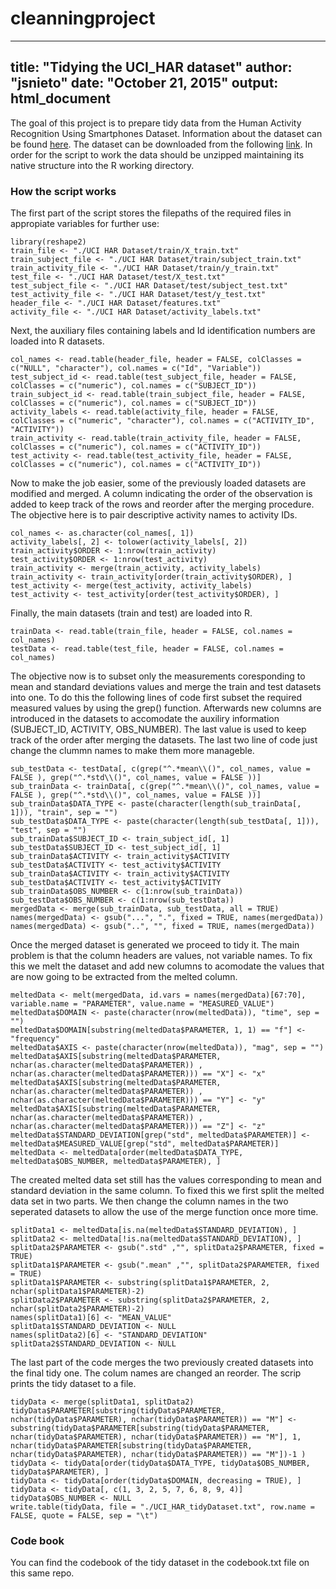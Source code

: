 # cleanningproject
---
title: "Tidying the UCI_HAR dataset"
author: "jsnieto"
date: "October 21, 2015"
output: html_document
---

The goal of this project is to prepare tidy data from the Human Activity Recognition Using Smartphones Dataset. Information about the dataset can be found [here](
http://archive.ics.uci.edu/ml/datasets/Human+Activity+Recognition+Using+Smartphones). The dataset can be downloaded from the following [link](https://d396qusza40orc.cloudfront.net/getdata%2Fprojectfiles%2FUCI%20HAR%20Dataset.zip). In order for the script to work the data should be unzipped maintaining its native structure into the R working directory.

### How the script works
The first part of the script stores the filepaths of the required files in appropiate variables for further use:


```{r}
library(reshape2)
train_file <- "./UCI HAR Dataset/train/X_train.txt"
train_subject_file <- "./UCI HAR Dataset/train/subject_train.txt"
train_activity_file <- "./UCI HAR Dataset/train/y_train.txt"
test_file <- "./UCI HAR Dataset/test/X_test.txt"
test_subject_file <- "./UCI HAR Dataset/test/subject_test.txt"
test_activity_file <- "./UCI HAR Dataset/test/y_test.txt"
header_file <- "./UCI HAR Dataset/features.txt"
activity_file <- "./UCI HAR Dataset/activity_labels.txt"
```
Next, the auxiliary files containing labels and Id identification numbers are loaded into R datasets.

```{r}
col_names <- read.table(header_file, header = FALSE, colClasses = c("NULL", "character"), col.names = c("Id", "Variable"))
test_subject_id <- read.table(test_subject_file, header = FALSE, colClasses = c("numeric"), col.names = c("SUBJECT_ID"))
train_subject_id <- read.table(train_subject_file, header = FALSE, colClasses = c("numeric"), col.names = c("SUBJECT_ID"))
activity_labels <- read.table(activity_file, header = FALSE, colClasses = c("numeric", "character"), col.names = c("ACTIVITY_ID", "ACTIVITY"))
train_activity <- read.table(train_activity_file, header = FALSE, colClasses = c("numeric"), col.names = c("ACTIVITY_ID"))
test_activity <- read.table(test_activity_file, header = FALSE, colClasses = c("numeric"), col.names = c("ACTIVITY_ID"))
```
Now to make the job easier, some of the previously loaded datasets are modified and merged. A column indicating the order of the observation is added to keep track of the rows and reorder after the merging procedure. The objective here is to pair descriptive activity names to activity IDs.

```{r}
col_names <- as.character(col_names[, 1])
activity_labels[, 2] <- tolower(activity_labels[, 2])
train_activity$ORDER <- 1:nrow(train_activity)
test_activity$ORDER <- 1:nrow(test_activity)
train_activity <- merge(train_activity, activity_labels)
train_activity <- train_activity[order(train_activity$ORDER), ]
test_activity <- merge(test_activity, activity_labels)
test_activity <- test_activity[order(test_activity$ORDER), ]
```

Finally, the main datasets (train and test) are loaded into R. 
```{r}
trainData <- read.table(train_file, header = FALSE, col.names = col_names)
testData <- read.table(test_file, header = FALSE, col.names = col_names)
```
The objective now is to subset only the measurements coresponding to mean and standard deviations values and merge the train and test datasets into one. To do this the following lines of code first subset the required measured values by using the grep() function. Afterwards new columns are introduced in the datasets to accomodate the auxiliry information (SUBJECT_ID, ACTIVITY, OBS_NUMBER). The last value is used to keep track of the order after merging the datasets. The last two line of code just change the clummn names to make them more manageble.
```{r}
sub_testData <- testData[, c(grep("^.*mean\\()", col_names, value = FALSE ), grep("^.*std\\()", col_names, value = FALSE ))]
sub_trainData <- trainData[, c(grep("^.*mean\\()", col_names, value = FALSE ), grep("^.*std\\()", col_names, value = FALSE ))]
sub_trainData$DATA_TYPE <- paste(character(length(sub_trainData[, 1])), "train", sep = "")
sub_testData$DATA_TYPE <- paste(character(length(sub_testData[, 1])), "test", sep = "")
sub_trainData$SUBJECT_ID <- train_subject_id[, 1]
sub_testData$SUBJECT_ID <- test_subject_id[, 1]
sub_trainData$ACTIVITY <- train_activity$ACTIVITY
sub_testData$ACTIVITY <- test_activity$ACTIVITY
sub_trainData$ACTIVITY <- train_activity$ACTIVITY
sub_testData$ACTIVITY <- test_activity$ACTIVITY
sub_trainData$OBS_NUMBER <- c(1:nrow(sub_trainData))
sub_testData$OBS_NUMBER <- c(1:nrow(sub_testData))
mergedData <- merge(sub_trainData, sub_testData, all = TRUE)
names(mergedData) <- gsub("...", ".", fixed = TRUE, names(mergedData))
names(mergedData) <- gsub("..", "", fixed = TRUE, names(mergedData))
```

Once the merged dataset is generated we proceed to tidy it. The main problem is that the column headers are values, not variable names. To fix this we melt the dataset and add new columns to acomodate the values that are now going to be extracted from the melted column.

```{r}
meltedData <- melt(mergedData, id.vars = names(mergedData)[67:70], variable.name = "PARAMETER", value.name = "MEASURED_VALUE")
meltedData$DOMAIN <- paste(character(nrow(meltedData)), "time", sep = "")
meltedData$DOMAIN[substring(meltedData$PARAMETER, 1, 1) == "f"] <- "frequency"
meltedData$AXIS <- paste(character(nrow(meltedData)), "mag", sep = "")
meltedData$AXIS[substring(meltedData$PARAMETER, nchar(as.character(meltedData$PARAMETER)) , nchar(as.character(meltedData$PARAMETER))) == "X"] <- "x"
meltedData$AXIS[substring(meltedData$PARAMETER, nchar(as.character(meltedData$PARAMETER)) , nchar(as.character(meltedData$PARAMETER))) == "Y"] <- "y"
meltedData$AXIS[substring(meltedData$PARAMETER, nchar(as.character(meltedData$PARAMETER)) , nchar(as.character(meltedData$PARAMETER))) == "Z"] <- "z"
meltedData$STANDARD_DEVIATION[grep("std", meltedData$PARAMETER)] <- meltedData$MEASURED_VALUE[grep("std", meltedData$PARAMETER)]
meltedData <- meltedData[order(meltedData$DATA_TYPE, meltedData$OBS_NUMBER, meltedData$PARAMETER), ]
```

The created melted data set still has the values corresponding to mean and standard deviation in the same column. To fixed this we first split the melted data set in two parts. We then change the column names in the two seperated datasets to allow the use of the merge function once more time.

```{r}
splitData1 <- meltedData[is.na(meltedData$STANDARD_DEVIATION), ]
splitData2 <- meltedData[!is.na(meltedData$STANDARD_DEVIATION), ]
splitData2$PARAMETER <- gsub(".std" ,"", splitData2$PARAMETER, fixed = TRUE)
splitData1$PARAMETER <- gsub(".mean" ,"", splitData2$PARAMETER, fixed = TRUE)
splitData1$PARAMETER <- substring(splitData1$PARAMETER, 2, nchar(splitData1$PARAMETER)-2)
splitData2$PARAMETER <- substring(splitData2$PARAMETER, 2, nchar(splitData2$PARAMETER)-2)
names(splitData1)[6] <- "MEAN_VALUE"
splitData1$STANDARD_DEVIATION <- NULL
names(splitData2)[6] <- "STANDARD_DEVIATION"
splitData2$STANDARD_DEVIATION <- NULL
```
The last part of the code merges the two previously created datasets into the final tidy one. The colum names are changed an reorder. The scrip prints the tidy dataset to a file.

```{r}
tidyData <- merge(splitData1, splitData2)
tidyData$PARAMETER[substring(tidyData$PARAMETER, nchar(tidyData$PARAMETER), nchar(tidyData$PARAMETER)) == "M"] <- substring(tidyData$PARAMETER[substring(tidyData$PARAMETER, nchar(tidyData$PARAMETER), nchar(tidyData$PARAMETER)) == "M"], 1, nchar(tidyData$PARAMETER[substring(tidyData$PARAMETER, nchar(tidyData$PARAMETER), nchar(tidyData$PARAMETER)) == "M"])-1 )
tidyData <- tidyData[order(tidyData$DATA_TYPE, tidyData$OBS_NUMBER, tidyData$PARAMETER), ]
tidyData <- tidyData[order(tidyData$DOMAIN, decreasing = TRUE), ]
tidyData <- tidyData[, c(1, 3, 2, 5, 7, 6, 8, 9, 4)]
tidyData$OBS_NUMBER <- NULL
write.table(tidyData, file = "./UCI_HAR_tidyDataset.txt", row.name = FALSE, quote = FALSE, sep = "\t")
```
### Code book

You can find the codebook of the tidy dataset in the codebook.txt file on this same repo.
